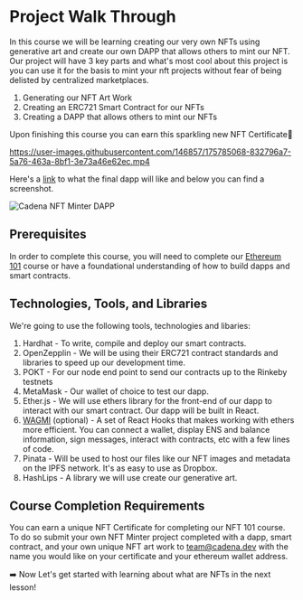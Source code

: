 
# Project Walk Through 

In this course we will be learning creating our very own NFTs using generative art and create our own DAPP that allows others to mint our NFT. Our project will have 3 key parts and what's most cool about this project is you can use it for the basis to mint your nft projects without fear of being delisted by centralized marketplaces.

1. Generating our NFT Art Work
2. Creating an ERC721 Smart Contract for our NFTs
3. Creating a DAPP that allows others to mint our NFTs

Upon finishing this course you can earn this sparkling new NFT Certificate💫

https://user-images.githubusercontent.com/146857/175785068-832796a7-5a76-463a-8bf1-3e73a46e62ec.mp4


Here's a [link](https://cadena-minter.vercel.app/) to what the final dapp will like and below you can find a screenshot.

![Cadena NFT Minter DAPP](https://cadena.dev/wp-content/uploads/2022/06/cadena-dapp-rz.png)

## Prerequisites 
In order to complete this course, you will need to complete our [Ethereum 101](https://app.cadena.dev/course/ethereum-101/ZHjzLozd3mCsAcgMfeHE) course or have a foundational understanding of how to build dapps and smart contracts. 

## Technologies, Tools, and Libraries

We're going to use the following tools, technologies and libaries: 

1. Hardhat - To write, compile and deploy our smart contracts.
2. OpenZepplin - We will be using their ERC721 contract standards and libraries to speed up our development time.
3. POKT - For our node end point to send our contracts up to the Rinkeby testnets
4. MetaMask - Our wallet of choice to test our dapp.
5. Ether.js - We will use ethers library for the front-end of our dapp to interact with our smart contract. Our dapp will be built in React.
6. [WAGMI](https://wagmi.sh/) (optional) - A set of React Hooks that makes working with ethers more efficient. You can connect a wallet, display ENS and balance information, sign messages, interact with contracts, etc with a few lines of code.
7. Pinata - Will be used to host our files like our NFT images and metadata on the IPFS network. It's as easy to use as Dropbox.
8. HashLips - A library we will use create our generative art.

## Course Completion Requirements

You can earn a unique NFT Certificate for completing our NFT 101 course. To do so submit your own NFT Minter project completed with a dapp, smart contract, and your own unique NFT art work to team@cadena.dev with the name you would like on your certificate and your ethereum wallet address.

 ➡️ Now Let's get started with learning about what are NFTs in the next lesson!





















